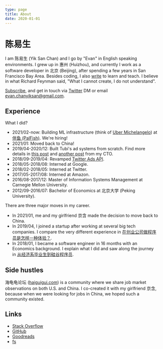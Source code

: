 ```yaml
---
type: page
title: About
date: 2020-01-01
---
```


# 陈易生

I am 陈易生 (Yik San Chan) and I go by "Evan" in English speaking environments.
I grew up in 惠州 (Huizhou), and currently I work as a software developer in 北京 (Beijing),
after spending a few years in San Francisco Bay Area.
Besides coding, I also [write](https://yiksanchan.com/posts) to learn and teach.
I believe in what Richard Feynman said, "What I cannot create, I do not understand".

[Subscribe](https://yiksanchan.com/rss.xml),
and get in touch via [Twitter](https://twitter.com/yiksanchan) DM
or email evan.chanyiksan@gmail.com.

## Experience

What I did?

- 2021/02-now: Building ML infrastructure (think of [Uber Michelangelo](https://eng.uber.com/michelangelo-machine-learning-platform/)) at [伴鱼 (PalFish)](https://www.crunchbase.com/organization/palfish). We're hiring!
- 2021/01: Moved back to China!
- 2019/04-2020/12: Built Tubi's ad systems from scratch. Find more details in [this post](https://code.tubitv.com/a-fully-reactive-ad-serving-platform-using-scala-akka-streams-13299e7ea04e) and [another post](https://code.tubitv.com/a-fully-reactive-ad-serving-platform-using-scala-akka-streams-b2a3526be6a0) from my CTO.
- 2018/09-2019/04: Revamped [Twitter Ads API](https://developer.twitter.com/en/docs/twitter-ads-api).
- 2018/05-2018/08: Interned at Google.
- 2018/02-2018/05: Interned at Twitter.
- 2017/05-2017/08: Interned at Amazon.
- 2016/08-2017/12: Master of Information Systems Management at Carnegie Mellon University.
- 2012/09-2016/07: Bachelor of Economics at 北京大学 (Peking University).

There are three major moves in my career.

- In 2021/01, me and my girlfriend 京含 made the decision to move back to China.
- In 2019/04, I joined a startup after working at several big tech companies. I compare the very different experience in [在创业公司做程序员是怎样一种体验？](https://zhuanlan.zhihu.com/p/166491761).
- In 2018/01, I became a software engineer in 16 months with an Economics background. I explain what I did and saw along the journey in [从经济系毕业生到硅谷程序员](https://zhuanlan.zhihu.com/p/164431792).

## Side hustles

海龟龟论坛 ([haiguigui.com](https://haiguigui.com/)) is a community where we share job market observations on both U.S. and China. I co-created it with my girlfriend 京含, because when we were looking for jobs in China, we hoped such a community existed.

## Links

- [Stack Overflow](https://stackoverflow.com/users/7550592/yik-san-chan)
- [GitHub](https://github.com/YikSanChan)
- [Goodreads](https://www.goodreads.com/yiksanchan)
- [fs](https://fs.yiksanchan.com)
